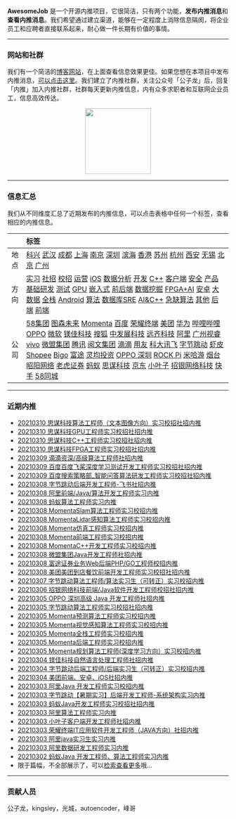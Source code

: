
 

**AwesomeJob** 是一个开源内推项目，它很简洁，只有两个功能，**发布内推消息**和**查看内推消息**。我们希望通过建立渠道，能够在一定程度上消除信息隔阂，将企业员工和应聘者直接联系起来，耐心做一件长期有价值的事情。

---

### 网站和社群

我们有一个简洁的[博客网站](https://awesomejob.gitee.io/)，在上面查看信息效果更佳。如果您想在本项目中发布内推消息，[可以点击这里](https://wj.qq.com/s2/8043669/40c0)。我们建立了内推社群，关注公众号「公子龙」后，回复「内推」加入内推社群，社群每天更新内推信息，内有众多求职者和互联网企业员工，信息高效传达。

<div align=center><img src="https://img-blog.csdnimg.cn/20210306220847278.jpg?x-oss-process=type_ZmFuZ3poZW5naGVpdGk,shadow_10,text_aHR0cHM6Ly9ibG9nLmNzZG4ubmV0L0RvSmludGlhbg==,size_16,color_FFFFFF,t_70#pic_center" width="150"/></div>


--- 
### 信息汇总

我们从不同维度汇总了近期发布的内推信息，可以点击表格中任何一个标签，查看相应的内推信息。

||标签|
|:---:|:---|
|地点|[科兴](https://awesomejob.gitee.io/tags/科兴)  [武汉](https://awesomejob.gitee.io/tags/武汉)  [成都](https://awesomejob.gitee.io/tags/成都)  [上海](https://awesomejob.gitee.io/tags/上海)  [南京](https://awesomejob.gitee.io/tags/南京)  [深圳](https://awesomejob.gitee.io/tags/深圳)  [滨海](https://awesomejob.gitee.io/tags/滨海)  [香港](https://awesomejob.gitee.io/tags/香港)  [苏州](https://awesomejob.gitee.io/tags/苏州)  [杭州](https://awesomejob.gitee.io/tags/杭州)  [西安](https://awesomejob.gitee.io/tags/西安)  [无锡](https://awesomejob.gitee.io/tags/无锡)  [北京](https://awesomejob.gitee.io/tags/北京)  [广州](https://awesomejob.gitee.io/tags/广州)|
|方向|[实习](https://awesomejob.gitee.io/series/实习)  [社招](https://awesomejob.gitee.io/series/社招)  [校招](https://awesomejob.gitee.io/series/校招)	[运营](https://awesomejob.gitee.io/categories/运营)  [iOS](https://awesomejob.gitee.io/categories/ios)  [数据分析](https://awesomejob.gitee.io/categories/数据分析)  [开发](https://awesomejob.gitee.io/categories/开发)  [C++](https://awesomejob.gitee.io/categories/c++)  [客户端](https://awesomejob.gitee.io/categories/客户端)  [安全](https://awesomejob.gitee.io/categories/安全)  [产品](https://awesomejob.gitee.io/categories/产品)  [基础研发](https://awesomejob.gitee.io/categories/基础研发)  [测试](https://awesomejob.gitee.io/categories/测试)  [GPU](https://awesomejob.gitee.io/categories/gpu)  [嵌入式](https://awesomejob.gitee.io/categories/嵌入式)  [前后端](https://awesomejob.gitee.io/categories/前后端)  [数据挖掘](https://awesomejob.gitee.io/categories/数据挖掘)  [FPGA+AI](https://awesomejob.gitee.io/categories/fpga+ai)  [安卓](https://awesomejob.gitee.io/categories/安卓)  [大数据](https://awesomejob.gitee.io/categories/大数据)  [全栈](https://awesomejob.gitee.io/categories/全栈)  [Android](https://awesomejob.gitee.io/categories/android)  [算法](https://awesomejob.gitee.io/categories/算法)  [数据库SRE](https://awesomejob.gitee.io/categories/数据库sre)  [AI&C++](https://awesomejob.gitee.io/categories/ai&c++)  [急缺算法](https://awesomejob.gitee.io/categories/急缺算法)  [其他](https://awesomejob.gitee.io/categories/其他)  [后端](https://awesomejob.gitee.io/categories/后端)  [前端](https://awesomejob.gitee.io/categories/前端)|
|公司|[58集团](https://awesomejob.gitee.io/tags/58集团)  [图森未来](https://awesomejob.gitee.io/tags/图森未来)  [Momenta](https://awesomejob.gitee.io/tags/momenta)  [百度](https://awesomejob.gitee.io/tags/百度)  [荣耀终端](https://awesomejob.gitee.io/tags/荣耀终端)  [美团](https://awesomejob.gitee.io/tags/美团)  [华为](https://awesomejob.gitee.io/tags/华为)  [哔哩哔哩](https://awesomejob.gitee.io/tags/哔哩哔哩)  [OPPO](https://awesomejob.gitee.io/tags/oppo)  [微软](https://awesomejob.gitee.io/tags/微软)  [镁佳科技](https://awesomejob.gitee.io/tags/镁佳科技)  [搜狐](https://awesomejob.gitee.io/tags/搜狐)  [中发展科技](https://awesomejob.gitee.io/tags/中发展科技)  [远齐科技](https://awesomejob.gitee.io/tags/远齐科技)  [阿里](https://awesomejob.gitee.io/tags/阿里)  [广州视睿](https://awesomejob.gitee.io/tags/广州视睿)  [vivo](https://awesomejob.gitee.io/tags/vivo)  [微盟集团](https://awesomejob.gitee.io/tags/微盟集团)  [腾讯](https://awesomejob.gitee.io/tags/腾讯)  [阅文集团](https://awesomejob.gitee.io/tags/阅文集团)  [滴滴](https://awesomejob.gitee.io/tags/滴滴)  [用友](https://awesomejob.gitee.io/tags/用友)  [科大讯飞](https://awesomejob.gitee.io/tags/科大讯飞)  [字节跳动](https://awesomejob.gitee.io/tags/字节跳动)  [虾皮Shopee](https://awesomejob.gitee.io/tags/虾皮shopee)  [Bigo](https://awesomejob.gitee.io/tags/bigo)  [富途](https://awesomejob.gitee.io/tags/富途)  [灵均投资](https://awesomejob.gitee.io/tags/灵均投资)  [OPPO 深圳](https://awesomejob.gitee.io/tags/oppo-深圳)  [ROCK Pi](https://awesomejob.gitee.io/tags/rock-pi)  [米哈游](https://awesomejob.gitee.io/tags/米哈游)  [烟台昭阳网络](https://awesomejob.gitee.io/tags/烟台昭阳网络)  [老虎证券](https://awesomejob.gitee.io/tags/老虎证券)  [蚂蚁](https://awesomejob.gitee.io/tags/蚂蚁)  [思谋科技](https://awesomejob.gitee.io/tags/思谋科技)  [京东](https://awesomejob.gitee.io/tags/京东)  [小叶子](https://awesomejob.gitee.io/tags/小叶子)  [招银网络科技](https://awesomejob.gitee.io/tags/招银网络科技)  [快手](https://awesomejob.gitee.io/tags/快手)  [58同城](https://awesomejob.gitee.io/tags/58同城)|
--- 

### 近期内推 
- [20210310  思谋科技算法工程师（文本图像方向）实习校招社招内推](https://awesomejob.gitee.io/posts/jobs/job_113)
- [20210310  思谋科技GPU工程师实习校招社招内推](https://awesomejob.gitee.io/posts/jobs/job_112)
- [20210310  思谋科技C++工程师实习校招社招内推](https://awesomejob.gitee.io/posts/jobs/job_111)
- [20210310  思谋科技FPGA工程师实习校招社招内推](https://awesomejob.gitee.io/posts/jobs/job_110)
- [20210309  滴滴资深/高级算法工程师社招内推](https://awesomejob.gitee.io/posts/jobs/job_109)
- [20210309  百度百度飞桨深度学习测试开发工程师实习校招社招内推](https://awesomejob.gitee.io/posts/jobs/job_108)
- [20210309  百度搜索策略部_智能问答算法研发工程师实习校招社招内推](https://awesomejob.gitee.io/posts/jobs/job_107)
- [20210308  字节跳动后端开发工程师-飞书社招内推](https://awesomejob.gitee.io/posts/jobs/job_106)
- [20210308  阿里前端/Java/算法开发工程师实习内推](https://awesomejob.gitee.io/posts/jobs/job_105)
- [20210308  蚂蚁算法工程师实习内推](https://awesomejob.gitee.io/posts/jobs/job_104)
- [20210308  MomentaSlam算法工程师实习校招内推](https://awesomejob.gitee.io/posts/jobs/job_103)
- [20210308  MomentaLidar感知算法工程师实习校招内推](https://awesomejob.gitee.io/posts/jobs/job_102)
- [20210308  Momenta仿真工程师实习校招内推](https://awesomejob.gitee.io/posts/jobs/job_101)
- [20210308  Momenta前端工程师实习校招内推](https://awesomejob.gitee.io/posts/jobs/job_100)
- [20210308  MomentaC++开发工程师实习校招内推](https://awesomejob.gitee.io/posts/jobs/job_99)
- [20210308  微盟集团Java开发工程师社招内推](https://awesomejob.gitee.io/posts/jobs/job_98)
- [20210308  富途证券业务Web后端PHP/GO工程师校招内推](https://awesomejob.gitee.io/posts/jobs/job_97)
- [20210308  美团美团到店餐饮前端开发工程师实习校招社招内推](https://awesomejob.gitee.io/posts/jobs/job_96)
- [20210307  字节跳动算法工程师/算法实习生（可转正）实习校招内推](https://awesomejob.gitee.io/posts/jobs/job_95)
- [20210306  招银网络科技前端/Java软件开发工程师校招社招内推](https://awesomejob.gitee.io/posts/jobs/job_94)
- [20210305  OPPO 深圳高级 Java 开发工程师社招内推](https://awesomejob.gitee.io/posts/jobs/job_93)
- [20210305  字节跳动算法工程师实习校招社招内推](https://awesomejob.gitee.io/posts/jobs/job_92)
- [20210305  Momenta预测算法工程师实习校招内推](https://awesomejob.gitee.io/posts/jobs/job_91)
- [20210305  Momenta视觉感知算法工程师实习校招内推](https://awesomejob.gitee.io/posts/jobs/job_90)
- [20210305  Momenta全栈工程师实习校招内推](https://awesomejob.gitee.io/posts/jobs/job_89)
- [20210305  Momenta后端工程师实习校招内推](https://awesomejob.gitee.io/posts/jobs/job_88)
- [20210305  Momenta规划算法工程师(深度学习方向）实习校招内推](https://awesomejob.gitee.io/posts/jobs/job_87)
- [20210304  镁佳科技自然语言处理工程师社招内推](https://awesomejob.gitee.io/posts/jobs/job_86)
- [20210304  字节跳动后端工程师/后端实习生（可转正）实习校招内推](https://awesomejob.gitee.io/posts/jobs/job_85)
- [20210304  美团前端、安卓、iOS社招内推](https://awesomejob.gitee.io/posts/jobs/job_84)
- [20210303  阿里Java 开发工程师实习校招内推](https://awesomejob.gitee.io/posts/jobs/job_83)
- [20210303  字节跳动【暑期实习】后端开发工程师-系统架构实习内推](https://awesomejob.gitee.io/posts/jobs/job_82)
- [20210303  蚂蚁Java开发工程师实习校招社招内推](https://awesomejob.gitee.io/posts/jobs/job_81)
- [20210303  阿里算法工程师实习内推](https://awesomejob.gitee.io/posts/jobs/job_80)
- [20210303  小叶子客户端开发工程师社招内推](https://awesomejob.gitee.io/posts/jobs/job_79)
- [20210303  荣耀终端IT应用软件开发工程师（JAVA方向）社招内推](https://awesomejob.gitee.io/posts/jobs/job_78)
- [20210303  阿里java实习生实习内推](https://awesomejob.gitee.io/posts/jobs/job_77)
- [20210303  阿里数据研发工程师实习内推](https://awesomejob.gitee.io/posts/jobs/job_76)
- [20210302  蚂蚁Java 开发工程师、算法工程师实习内推](https://awesomejob.gitee.io/posts/jobs/job_75)
- 限于篇幅，不全部展示了，可以[检索查看更多](https://awesomejob.gitee.io/)哦...
--- 
### 贡献人员
公子龙，kingsley，光城，autoencoder，峰哥